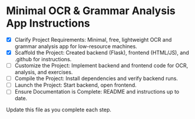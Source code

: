 # Minimal OCR & Grammar Analysis App Instructions

- [x] Clarify Project Requirements: Minimal, free, lightweight OCR and grammar analysis app for low-resource machines.
- [x] Scaffold the Project: Created backend (Flask), frontend (HTML/JS), and .github for instructions.
- [ ] Customize the Project: Implement backend and frontend code for OCR, analysis, and exercises.
- [ ] Compile the Project: Install dependencies and verify backend runs.
- [ ] Launch the Project: Start backend, open frontend.
- [ ] Ensure Documentation is Complete: README and instructions up to date.

Update this file as you complete each step.